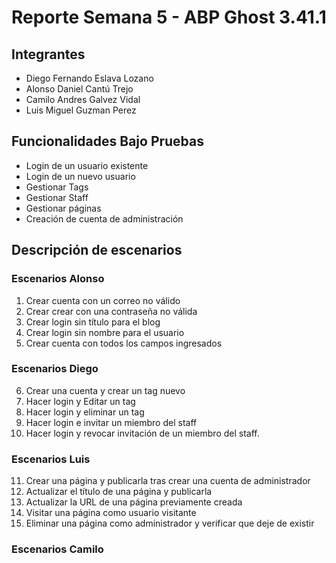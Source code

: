 # Reporte Semana 5 - ABP Ghost 3.41.1

## Integrantes

- Diego Fernando Eslava Lozano
- Alonso Daniel Cantú Trejo
- Camilo Andres Galvez Vidal
- Luis Miguel Guzman Perez

## Funcionalidades Bajo Pruebas

- Login de un usuario existente
- Login de un nuevo usuario
- Gestionar Tags
- Gestionar Staff
- Gestionar páginas
- Creación de cuenta de administración

## Descripción de escenarios

### Escenarios Alonso

1. Crear cuenta con un correo no válido
2. Crear crear con una contraseña no válida
3. Crear login sin título para el blog
4. Crear login sin nombre para el usuario
5. Crear cuenta con todos los campos ingresados

### Escenarios Diego

6. Crear una cuenta y crear un tag nuevo
7. Hacer login y Editar un tag
8. Hacer login y eliminar un tag
9. Hacer login e invitar un miembro del staff
10. Hacer login y revocar invitación de un miembro del staff.

### Escenarios Luis

11. Crear una página y publicarla tras crear una cuenta de administrador
12. Actualizar el título de una página y publicarla
13. Actualizar la URL de una página previamente creada
14. Visitar una página como usuario visitante
15. Eliminar una página como administrador y verificar que deje de existir

### Escenarios Camilo
